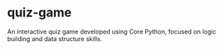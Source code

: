 # quiz-game
An interactive quiz game developed using Core Python, focused on logic building and data structure skills.
